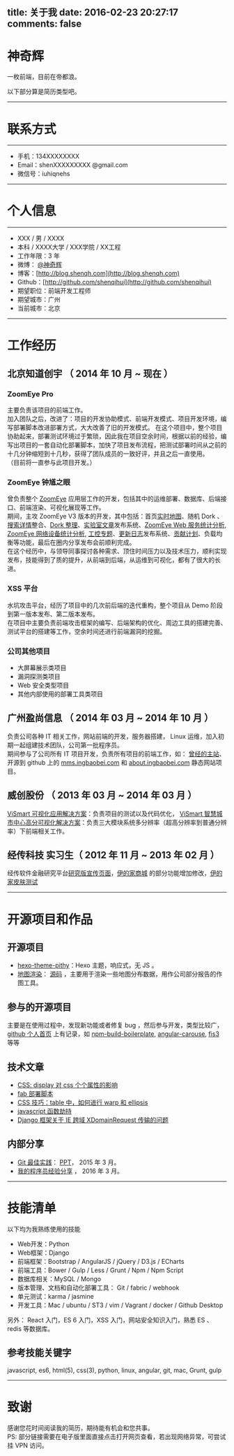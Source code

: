 title: 关于我
date: 2016-02-23 20:27:17
comments: false
---

<base target="_blank" />

# 神奇辉

一枚前端，目前在帝都浪。

以下部分算是简历类型吧。

---

# 联系方式

---

- 手机：134XXXXXXXX
- Email：shenXXXXXXXXX @gmail.com  
- 微信号：iuhiqnehs

---

# 个人信息

---

- XXX / 男 / XXXX
- 本科 / XXXX大学 / XXX学院 / XX工程
- 工作年限：3 年
- 微博： [@神奇辉](http://weibo.com/1896403155/profile)
- 博客：[http://blog.shenqh.com](http://blog.shenqh.com)
- Github：[http://github.com/shenqihui](http://github.com/shenqihui)
- 期望职位：前端开发工程师
- 期望城市：广州
- 当前城市：北京

---

# 工作经历

## 北京知道创宇 （ 2014 年 10 月 ~ 现在 ）
### ZoomEye Pro
主要负责该项目的前端工作。  
加入团队之后，改进了：项目的开发协助模式、前端开发模式、项目开发环境，编写部署脚本改进部署方式，大大改善了旧的开发模式。
在这个项目中，整个项目协助起来，部署测试环境过于繁琐，因此我在项目空余时间，根据以前的经验，编写出项目的一套自动化部署脚本，加快了项目发布流程，把测试部署时间从之前的十几分钟缩短到十几秒，获得了团队成员的一致好评，并且之后一直使用。  
（目前将一直参与此项目开发。）
### ZoomEye 钟馗之眼
曾负责整个 [ZoomEye](https://www.zoomeye.org/) 应用层工作的开发，包括其中的运维部署、数据库、后端接口、前端渲染、可视化展现等工作。  
期间，主攻 ZoomEye V3 版本的开发，其中包括：首页[实时地图](http://blog.shenqh.com/img/knownsec/zoomeye_map.gif)、随机 Dork 、[搜索详情](https://www.zoomeye.org/search?q=nginx)整合、[Dork 整理](https://www.zoomeye.org/search/dorks)、[实验室文章](https://www.zoomeye.org/lab/reports)发布系统、[ZoomEye Web 服务统计分析](https://www.zoomeye.org/statistic/web), [ZoomEye 网络设备统计分析](https://www.zoomeye.org/statistic/device), [工控专题](http://ics.zoomeye.org/)、[更新日志](https://www.zoomeye.org/about#changelog)发布系统、[贡献计划](https://www.zoomeye.org/contribution)、负载均衡等功能，最后在圈内分享发布会前顺利完成。  
在这个经历中，与领导同事探讨各种需求、顶住时间压力以及技术压力，顺利实现发布，技能得到了质的提升，从前端到后端，从运维到可视化，都有了很大的长进。
### XSS 平台
水坑攻击平台，经历了项目中的几次前后端的迭代重构，整个项目从 Demo 阶段到第一版本发布、第二版本发布。  
在项目中主要负责前端攻击框架的编写、后端架构的优化、周边工具的搭建完善、测试平台的搭建等工作，空余时间还进行前端漏洞的挖掘。

### 公司其他项目
- 大屏幕展示类项目
- 漏洞探测类项目
- Web 安全类型项目
- 其他内部使用的部署工具类项目

## 广州盈尚信息 （ 2014 年 03 月 ~ 2014 年 10 月 ）
负责公司各种 IT 相关工作，网站前端的开发，服务器搭建， Linux 运维，加入初期一起组建技术团队，公司第一批程序员。  
期间参与了公司所有 IT 项目开发，负责所有项目的前端工作，如： [曾经的主站](http://www.ingbaobei.com)、开源到 github 上的 [mms.ingbaobei.com](https://github.com/ingbaobeigroup/mms) 和 [about.ingbaobei.com](https://github.com/ingbaobeigroup/about.ingbaobei.com) 静态网站项目。

## 威创股份 （ 2013 年 03 月 ~ 2014 年 03 月 ）
[ViSmart 可视化应用解决方案](http://www.vtron.com/products/Hrp.aspx?MID=02020303)：负责项目的测试以及代码优化，  [ViSmart 智慧城市中心高分可视化解决方案](http://www.vtron.com/products/detail2.aspx?MID=02020302)：负责三大模块系统多分辨率（超高分辨率到普通分辨率）下前端相关工作。

## 经传科技  实习生（ 2012 年 11 月 ~ 2013 年 02 月 ）
经传软件金融研究平台[研究版宣传页面](http://www.jingzhuan.cn/product/research.html)，[伊的家商城](http://www.yidejia.com) 的部分功能增加修改，[伊的家皮肤测试](http://mskin.yidejia.com)

---

# 开源项目和作品
## 开源项目
- [hexo-theme-pithy](https://github.com/shenqihui/hexo-theme-pithy)：Hexo 主题，响应式，无 JS 。
- [地图渲染](http://blog.shenqh.com/map/)： [源码](https://github.com/shenqihui/map) ，主要用于渲染一些地图分布数据，用作公司部分报告的作图工具。

## 参与的开源项目
主要是在使用过程中，发现新功能或者修复 bug ，然后参与开发，类型比较广，[github 个人首页](https://github.com/shenqihui/) 上有记录，如 [npm-build-boilerplate](https://github.com/damonbauer/npm-build-boilerplate), [angular-carouse](https://github.com/revolunet/angular-carousel), [fis3](https://github.com/fex-team/fis3) 等等

## 技术文章
- [CSS: display 对 css 个个属性的影响](http://blog.shenqh.com/)
- [fab 部署脚本](http://blog.shenqh.com/2015/12/10/fab_deploy_simple/)  
- [CSS 技巧：table 中，如何进行 warp 和 ellipsis](http://blog.shenqh.com/2016/01/17/table_warp_ellipsis/)  
- [javascript 函数劫持](http://blog.shenqh.com/2015/02/12/the-Italian-job-hijacked-the-javascript-function/)
- [Django 框架关于 IE 跨域 XDomainRequest 传输的问题](http://blog.shenqh.com/2015/08/14/test_django_post_request_method/)

## 内部分享
- [Git 最佳实践](http://blog.shenqh.com/2015/01/29/best-practices-of-git/)： [PPT](http://blog.shenqh.com/pdf/best-practices-of-git.shenqihui.pdf)， 2015 年 3 月。
- [我的程序员经验分享](http://blog.shenqh.com/ppt/experience/) ， 2016 年 3 月。

---

# 技能清单
以下均为我熟练使用的技能

- Web开发：Python
- Web框架：Django
- 前端框架：Bootstrap / AngularJS / jQuery / D3.js / ECharts
- 前端工具：Bower / Gulp / Less / Grunt / Npm / Npm Script
- 数据库相关：MySQL / Mongo
- 版本管理、文档和自动化部署工具： Git / fabric / webhook
- 单元测试：karma / jasmine
- 开发工具：Mac / ubuntu / ST3 / vim / Vagrant / docker / Github Desktop 

另外： React 入门，ES 6 入门，XSS 入门，网站安全知识入门，熟悉 ES 、 redis 等数据库。

## 参考技能关键字
javascript, es6, html(5), css(3), python, linux, angular,  git, mac, Grunt, gulp

---

# 致谢
感谢您花时间阅读我的简历，期待能有机会和您共事。   
PS: 部分链接需要在电子版里面直接点击打开网页查看，若出现网络异常，可尝试挂 VPN 访问。
